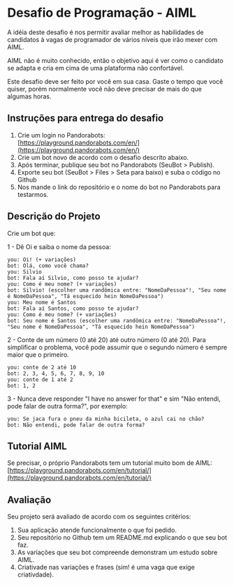# Desafio de Programação - AIML

A idéia deste desafio é nos permitir avaliar melhor as habilidades de candidatos à vagas de programador de vários níveis que irão mexer com AIML.

AIML não é muito conhecido, então o objetivo aqui é ver como o candidato se adapta e cria em cima de uma plataforma não confortável.

Este desafio deve ser feito por você em sua casa. Gaste o tempo que você quiser, porém normalmente você não deve precisar de mais do que algumas horas.

## Instruções para entrega do desafio

1. Crie um login no Pandorabots: [https://playground.pandorabots.com/en/](https://playground.pandorabots.com/en/)
2. Crie um bot novo de acordo com o desafio descrito abaixo.
3. Após terminar, publique seu bot no Pandorabots (SeuBot > Publish).
4. Exporte seu bot (SeuBot > Files > Seta para baixo) e suba o código no Github
5. Nos mande o link do repositório e o nome do bot no Pandorabots para testarmos.

## Descrição do Projeto

Crie um bot que:

1 - Dê Oi e saiba o nome da pessoa:

```
you: Oi! (+ variações)
bot: Olá, como você chama?
you: Silvio
bot: Fala aí Silvio, como posso te ajudar?
you: Como é meu nome? (+ variações)
bot: Silvio! (escolher uma randômica entre: "NomeDaPessoa"!, "Seu nome é NomeDaPessoa", "Tá esquecido hein NomeDaPessoa")
you: Meu nome é Santos
bot: Fala aí Santos, como posso te ajudar?
you: Como é meu nome? (+ variações)
bot: Seu nome é Santos (escolher uma randômica entre: "NomeDaPessoa"!, "Seu nome é NomeDaPessoa", "Tá esquecido hein NomeDaPessoa")
```

2 - Conte de um número (0 até 20) até outro número (0 até 20). Para simplificar o problema, você pode assumir que o segundo número é sempre maior que o primeiro.

```
you: conte de 2 até 10
bot: 2, 3, 4, 5, 6, 7, 8, 9, 10
you: conte de 1 até 2
bot: 1, 2
```

3 - Nunca deve responder "I have no answer for that" e sim "Não entendi, pode falar de outra forma?", por exemplo:

```
you: Se jaca fura o pneu da minha bicileta, o azul cai no chão?
bot: Não entendi, pode falar de outra forma?
```

## Tutorial AIML

Se precisar, o próprio Pandorabots tem um tutorial muito bom de AIML: [https://playground.pandorabots.com/en/tutorial/](https://playground.pandorabots.com/en/tutorial/)

## Avaliação

Seu projeto será avaliado de acordo com os seguintes critérios:

1. Sua aplicação atende funcionalmente o que foi pedido.
2. Seu repositório no Github tem um README.md explicando o que seu bot faz.
3. As variações que seu bot compreende demonstram um estudo sobre AIML.
4. Criativade nas variações e frases (sim! é uma vaga que exige criativdade).
